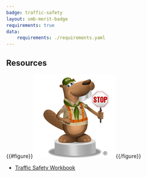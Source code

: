 ```yaml
---
badge: traffic-safety
layout: smb-merit-badge
requirements: true
data:
    requirements: ./requirements.yaml
---
```


## Resources

{{#figure}}<img src="traffic-safety-bucky.jpg" class="W(100%)" />{{/figure}}
* [Traffic Safety Workbook](traffic-safety-workbook.pdf)
